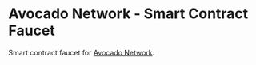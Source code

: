 # Avocado Network - Smart Contract Faucet
Smart contract faucet for [Avocado Network](https://github.com/AvocadoNetwork).
